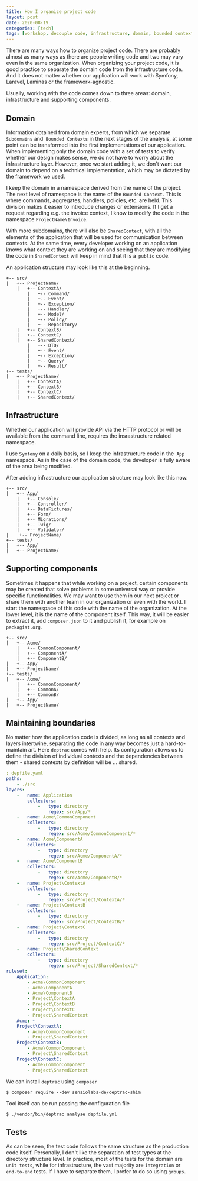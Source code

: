 ```yaml
---
title: How I organize project code
layout: post
date: 2020-08-19
categories: [tech]
tags: [workshop, decouple code, infrastructure, domain, bounded context, subdomain]
---
```


There are many ways how to organize project code. There are probably almost as many ways as there are people writing code and two may vary even in the same organization. When organizing your project code, it is good practice to separate the domain code from the infrastructure code. And it does not matter whether our application will work with Symfony, Laravel, Laminas or the framework-agnostic.

Usually, working with the code comes down to three areas: domain, infrastructure and supporting components.

## Domain

Information obtained from domain experts, from which we separate `Subdomains` and` Bounded Contexts` in the next stages of the analysis, at some point can be transformed into the first implementations of our application. When implementing only the domain code with a set of tests to verify whether our design makes sense, we do not have to worry about the infrastructure layer. However, once we start adding it, we don't want our domain to depend on a technical implementation, which may be dictated by the framework we used.

I keep the domain in a namespace derived from the name of the project. The next level of namespace is the name of the `Bounded Context`. This is where commands, aggregates, handlers, policies, etc. are held. This division makes it easier to introduce changes or extensions. If I get a request regarding e.g. the invoice context, I know to modify the code in the namespace `ProjectName\Invoice`.

With more subdomains, there will also be `SharedContext`, with all the elements of the application that will be used for communication between contexts. At the same time, every developer working on an application knows what context they are working on and seeing that they are modifying the code in `SharedContext` will keep in mind that it is a` public` code.

An application structure may look like this at the beginning.

```tree
+-- src/
|   +-- ProjectName/
    |   +-- ContextA/
        |   +-- Command/
        |   +-- Event/
        |   +-- Exception/
        |   +-- Handler/
        |   +-- Model/
        |   +-- Policy/
        |   +-- Repository/
    |   +-- ContextB/
    |   +-- ContextC/
    |   +-- SharedContext/
        |   +-- DTO/
        |   +-- Event/
        |   +-- Exception/
        |   +-- Query/
        |   +-- Result/
+-- tests/
|   +-- ProjectName/
    |   +-- ContextA/
    |   +-- ContextB/
    |   +-- ContextC/
    |   +-- SharedContext/
```

## Infrastructure

Whether our application will provide API via the HTTP protocol or will be available from the command line, requires the insrastructure related namespace.  

I use `Symfony` on a daily basis, so I keep the infrastructure code in the` App` namespace. As in the case of the domain code, the developer is fully aware of the area being modified. 

After adding infrastructure our application structure may look like this now.

```
+-- src/
|   +-- App/
    |   +-- Console/
    |   +-- Controller/
    |   +-- DataFixtures/
    |   +-- Form/
    |   +-- Migrations/
    |   +-- Twig/
    |   +-- Validator/
|    +-- ProjectName/
+-- tests/
|   +-- App/
|   +-- ProjectName/
```

## Supporting components

Sometimes it happens that while working on a project, certain components may be created that solve problems in some universal way or provide specific functionalities. We may want to use them in our next project or share them with another team in our organization or even with the world. I start the namespace of this code with the name of the organization. At the lower level, it is the name of the component itself. This way, it will be easier to extract it, add `composer.json` to it and publish it, for example on` packagist.org`.

```
+-- src/
|   +-- Acme/
    |   +-- CommonComponent/
    |   +-- ComponentA/
    |   +-- ComponentB/
|   +-- App/
|   +-- ProjectName/
+-- tests/
|   +-- Acme/
    |   +-- CommonComponent/
    |   +-- CommonA/
    |   +-- CommonB/
|   +-- App/
|   +-- ProjectName/

```

## Maintaining boundaries

No matter how the application code is divided, as long as all contexts and layers intertwine, separating the code in any way becomes just a hard-to-maintain art. Here `deptrac` comes with help. Its configuration allows us to define the division of individual contexts and the dependencies between them - shared contexts by definition will be ... shared.

```yaml
; depfile.yaml
paths:
    - ./src
layers:
    -   name: Application
        collectors:
            -   type: directory
                regex: src/App/*
    -   name: Acme\CommonComponent
        collectors:
            -   type: directory
                regex: src/Acme/CommonComponent/*
    -   name: Acme\ComponentA
        collectors:
            -   type: directory
                regex: src/Acme/ComponentA/*
    -   name: Acme\ComponentB
        collectors:
            -   type: directory
                regex: src/Acme/ComponentB/*
    -   name: Project\ContextA
        collectors:
            -   type: directory
                regex: src/Project/ContextA/*
    -   name: Project\ContextB
        collectors:
            -   type: directory
                regex: src/Project/ContextB/*
    -   name: Project\ContextC
        collectors:
            -   type: directory
                regex: src/Project/ContextC/*
    -   name: Project\SharedContext
        collectors:
            -   type: directory
                regex: src/Project/SharedContext/*
ruleset:
    Application:
        - Acme\CommonComponent
        - Acme\ComponentA
        - Acme\ComponentB
        - Project\ContextA
        - Project\ContextB
        - Project\ContextC
        - Project\SharedContext
    Acme: ~
    Project\ContextA:
        - Acme\CommonComponent
        - Project\SharedContext
    Project\ContextB:
        - Acme\CommonComponent
        - Project\SharedContext
    Project\ContextC:
        - Acme\CommonComponent
        - Project\SharedContext

```

We can install `deptrac` using `composer`

    $ composer require --dev sensiolabs-de/deptrac-shim

Tool itself can be run passing the configuration file

    $ ./vendor/bin/deptrac analyse depfile.yml

## Tests

As can be seen, the test code follows the same structure as the production code itself. Personally, I don't like the separation of test types at the directory structure level. In practice, most of the tests for the domain are `unit tests`, while for infrastructure, the vast majority are `integration` or `end-to-end` tests. If I have to separate them, I prefer to do so using `groups`.
